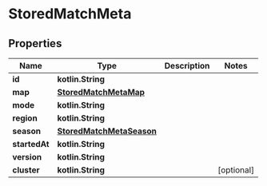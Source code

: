 
# StoredMatchMeta

## Properties
| Name | Type | Description | Notes |
| ------------ | ------------- | ------------- | ------------- |
| **id** | **kotlin.String** |  |  |
| **map** | [**StoredMatchMetaMap**](StoredMatchMetaMap.md) |  |  |
| **mode** | **kotlin.String** |  |  |
| **region** | **kotlin.String** |  |  |
| **season** | [**StoredMatchMetaSeason**](StoredMatchMetaSeason.md) |  |  |
| **startedAt** | **kotlin.String** |  |  |
| **version** | **kotlin.String** |  |  |
| **cluster** | **kotlin.String** |  |  [optional] |



